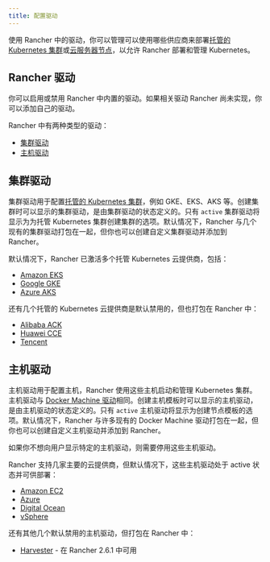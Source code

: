 ```yaml
---
title: 配置驱动
---
```


<head>
  <link rel="canonical" href="https://ranchermanager.docs.rancher.com/zh/how-to-guides/new-user-guides/authentication-permissions-and-global-configuration/about-provisioning-drivers"/>
</head>

使用 Rancher 中的驱动，你可以管理可以使用哪些供应商来部署[托管的 Kubernetes 集群](../../../cluster-deployment/hosted-kubernetes/hosted-kubernetes.md)或[云服务器节点](../../../cluster-deployment/infra-providers/infra-providers.md)，以允许 Rancher 部署和管理 Kubernetes。

## Rancher 驱动

你可以启用或禁用 Rancher 中内置的驱动。如果相关驱动 Rancher 尚未实现，你可以添加自己的驱动。

Rancher 中有两种类型的驱动：

* [集群驱动](#集群驱动)
* [主机驱动](#主机驱动)

## 集群驱动

集群驱动用于配置[托管的 Kubernetes 集群](../../../cluster-deployment/hosted-kubernetes/hosted-kubernetes.md)，例如 GKE、EKS、AKS 等。创建集群时可以显示的集群驱动，是由集群驱动的状态定义的。只有 `active` 集群驱动将显示为为托管 Kubernetes 集群创建集群的选项。默认情况下，Rancher 与几个现有的集群驱动打包在一起，但你也可以创建自定义集群驱动并添加到 Rancher。

默认情况下，Rancher 已激活多个托管 Kubernetes 云提供商，包括：

* [Amazon EKS](../../../cluster-deployment/hosted-kubernetes/eks/eks.md)
* [Google GKE](../../../cluster-deployment/hosted-kubernetes/gke/gke.md)
* [Azure AKS](../../../cluster-deployment/hosted-kubernetes/aks/aks.md)

还有几个托管的 Kubernetes 云提供商是默认禁用的，但也打包在 Rancher 中：

* [Alibaba ACK](../../../how-to-guides/new-user-guides/kubernetes-clusters-in-rancher-setup/set-up-clusters-from-hosted-kubernetes-providers/alibaba.md)
* [Huawei CCE](../../../how-to-guides/new-user-guides/kubernetes-clusters-in-rancher-setup/set-up-clusters-from-hosted-kubernetes-providers/huawei.md)
* [Tencent](../../../how-to-guides/new-user-guides/kubernetes-clusters-in-rancher-setup/set-up-clusters-from-hosted-kubernetes-providers/tencent.md)

## 主机驱动

主机驱动用于配置主机，Rancher 使用这些主机启动和管理 Kubernetes 集群。主机驱动与 [Docker Machine 驱动](https://docs.docker.com/machine/drivers/)相同。创建主机模板时可以显示的主机驱动，是由主机驱动的状态定义的。只有 `active` 主机驱动将显示为创建节点模板的选项。默认情况下，Rancher 与许多现有的 Docker Machine 驱动打包在一起，但你也可以创建自定义主机驱动并添加到 Rancher。

如果你不想向用户显示特定的主机驱动，则需要停用这些主机驱动。

Rancher 支持几家主要的云提供商，但默认情况下，这些主机驱动处于 active 状态并可供部署：

* [Amazon EC2](../../../cluster-deployment/infra-providers/aws/aws.md)
* [Azure](../../../cluster-deployment/infra-providers/azure/azure.md)
* [Digital Ocean](../../../cluster-deployment/infra-providers/digitalocean/digitalocean.md)
* [vSphere](../../../cluster-deployment/infra-providers/vsphere/vsphere.md)

还有其他几个默认禁用的主机驱动，但打包在 Rancher 中：

* [Harvester](../../../integrations/harvester/overview.md#harvester-主机驱动) - 在 Rancher 2.6.1 中可用
